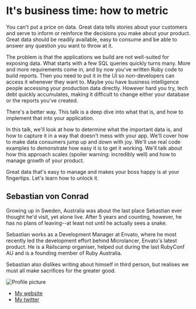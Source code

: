 # It's business time: how to metric

You can't put a price on data. Great data tells stories about your customers and serve to inform or reinforce the decisions you make about your product. Great data should be readily available, easy to consume and be able to answer any question you want to throw at it.

The problem is that the applications we build are not well-suited for exposing data. What starts with a few SQL queries quickly turns many. More and more requirements come in, and by now you've written Ruby code to build reports. Then you need to put it in the UI so non-developers can access it whenever they want to. Maybe you have business intelligence people accessing your production data directly. However hard you try, tech debt quickly accumulates, making it difficult to change either your database or the reports you've created.

There's a better way. This talk is a deep dive into what that is, and how to implement that into your application.

In this talk, we'll look at how to determine what the important data is, and how to capture it in a way that doesn't mess with your app. We'll cover how to make data consumers jump up and down with joy. We'll use real code examples to demonstrate how easy it is to get it working. We'll talk about how this approach scales (spoiler warning: incredibly well) and how to manage growth of your product.

Great data that's easy to manage and makes your boss happy is at your fingertips. Let's learn how to unlock it.

## Sebastian von Conrad

Growing up in Sweden, Australia was about the last place Sebastian ever thought he'd visit, yet alone live. After 5 years and counting, however, he has no plans of leaving--at least not until he actually sees a snake.

Sebastian works as a Development Manager at Envato, where he most recently led the development effort behind Microlancer, Envato's latest product. He is a Railscamp organiser, helped out during the last RubyConf AU and is a founding member of Ruby Australia.

Sebastian also dislikes writing about himself in third person, but realises we must all make sacrifices for the greater good.

![Profile picture](https://raw.github.com/vonconrad/rubyconfau-2014-cfp/master/talk-sebastian_von_conrad-its_business_time_how_to_metric/svc.jpg)

- [My website](http://vonconrad.com)
- [My twitter](https://twitter.com/vonconrad)
